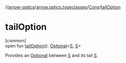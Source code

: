 //[arrow-optics](../../../index.md)/[arrow.optics.typeclasses](../index.md)/[Cons](index.md)/[tailOption](tail-option.md)

# tailOption

[common]\
open fun [tailOption](tail-option.md)(): [Optional](../../arrow.optics/index.md#-1955528147%2FClasslikes%2F-617900156)&lt;[S](index.md), [S](index.md)&gt;

Provides an [Optional](../../arrow.optics/index.md#-1955528147%2FClasslikes%2F-617900156) between [S](index.md) and its tail [S](index.md).
